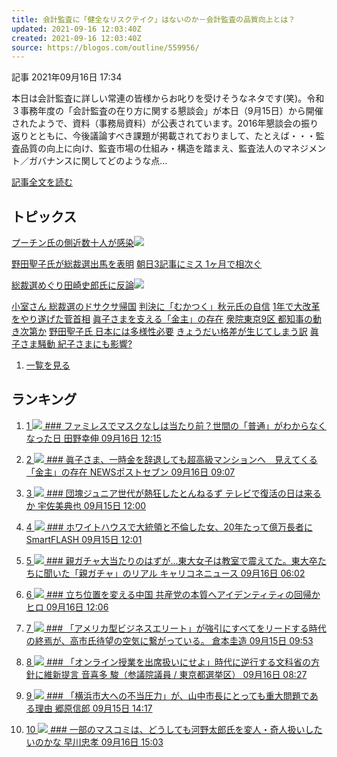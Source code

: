 ```yaml
---
title: 会計監査に「健全なリスクテイク」はないのか－会計監査の品質向上とは？
updated: 2021-09-16 12:03:40Z
created: 2021-09-16 12:03:40Z
source: https://blogos.com/outline/559956/
---
```


 記事
2021年09月16日 17:34

本日は会計監査に詳しい常連の皆様からお叱りを受けそうなネタです(笑)。令和３事務年度の「会計監査の在り方に関する懇談会」が本日（9月15日）から開催されたようで、資料（事務局資料）が公表されています。2016年懇談会の振り返りとともに、今後議論すべき課題が掲載されておりまして、たとえば・・・監査品質の向上に向け、監査市場の仕組み・構造を踏まえ、監査法人のマネジメント／ガバナンスに関してどのような点…

[記事全文を読む](https://blogos.com/article/559956/)

## トピックス

[プーチン氏の側近数十人が感染](https://blogos.com/outline/559976/)![](https://static.blogos.com/pc/image/refine/new.png)

[野田聖子氏が総裁選出馬を表明](https://blogos.com/outline/559966/)
[朝日3記事にミス 1ヶ月で相次ぐ](https://blogos.com/outline/559962/)

[総裁選めぐり田崎史郎氏に反論](https://blogos.com/outline/559990/)![](https://static.blogos.com/pc/image/refine/new.png)

[小室さん 総裁選のドサクサ帰国](https://blogos.com/outline/559944/)
[判決に「むかつく」秋元氏の自信](https://blogos.com/outline/559933/)
[1年で大改革をやり遂げた菅首相](https://blogos.com/outline/559954/)
[眞子さまを支える「金主」の存在](https://blogos.com/outline/559842/)
[衆院東京9区 都知事の動き次第か](https://blogos.com/outline/559974/)
[野田聖子氏 日本には多様性必要](https://blogos.com/outline/559968/)
[きょうだい格差が生じてしまう訳](https://blogos.com/outline/559940/)
[眞子さま騒動 紀子さまにも影響?](https://blogos.com/outline/559910/)
1.   [一覧を見る](https://blogos.com/article/pickup_archive/0/)

## ランキング

1.   [   1  ![](https://static.blogos.com/media/member/130497/icon.png?1631791807)    ### ファミレスでマスクなしは当たり前？世間の「普通」がわからなくなった日       田野幸伸    09月16日 12:15](https://blogos.com/article/559876/)

2.   [   2  ![](https://static.blogos.com/media/member/141337/icon.png?1631791807)    ### 眞子さま、一時金を辞退しても超高級マンションへ　見えてくる「金主」の存在       NEWSポストセブン    09月16日 09:07](https://blogos.com/article/559842/)

3.   [   3  ![](https://static.blogos.com/media/member/47672/icon.png?1631791807)    ### 団塊ジュニア世代が熱狂したとんねるず テレビで復活の日は来るか       宇佐美典也    09月15日 12:00](https://blogos.com/article/559575/)

4.   [   4  ![](https://static.blogos.com/media/member/146234/icon.png?1631791807)    ### ホワイトハウスで大統領と不倫した女、20年たって億万長者に       SmartFLASH    09月15日 12:01](https://blogos.com/article/559623/)

5.   [   5  ![](https://static.blogos.com/media/member/60196/icon.png?1631791807)    ### 親ガチャ大当たりのはずが…東大女子は教室で震えてた。東大卒たちに聞いた「親ガチャ」のリアル       キャリコネニュース    09月16日 06:02](https://blogos.com/article/559831/)

6.   [   6  ![](https://static.blogos.com/media/member/372/icon.png?1631791807)    ### 立ち位置を変える中国 共産党の本質へアイデンティティの回帰か       ヒロ    09月16日 12:06](https://blogos.com/article/559877/)

7.   [   7  ![](https://static.blogos.com/media/member/74996/icon.png?1631791807)    ### 「アメリカ型ビジネスエリート」が強引にすべてをリードする時代の終焉が、高市氏待望の空気に繋がっている。       倉本圭造    09月15日 09:53](https://blogos.com/article/559672/)

8.   [   8  ![](https://static.blogos.com/media/member/52579/icon.png?1631791807)    ### 「オンライン授業を出席扱いにせよ」時代に逆行する文科省の方針に維新提言       音喜多 駿（参議院議員 / 東京都選挙区）    09月16日 08:27](https://blogos.com/article/559849/)

9.   [   9  ![](https://static.blogos.com/media/member/19897/icon.png?1631791807)    ### 「横浜市大への不当圧力」が、山中市長にとっても重大問題である理由       郷原信郎    09月15日 14:17](https://blogos.com/article/559745/)

10.   [   10  ![](https://static.blogos.com/media/member/94/icon.png?1631791807)    ### 一部のマスコミは、どうしても河野太郎氏を変人・奇人扱いしたいのかな       早川忠孝    09月16日 15:03](https://blogos.com/article/559927/)